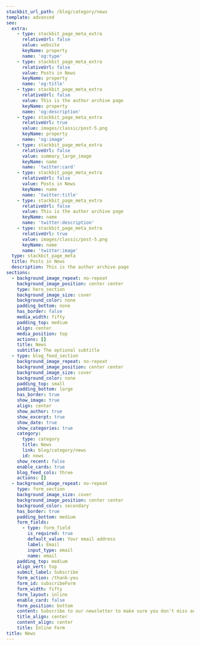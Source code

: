 ```yaml
---
stackbit_url_path: /blog/category/news
template: advanced
seo:
  extra:
    - type: stackbit_page_meta_extra
      relativeUrl: false
      value: website
      keyName: property
      name: 'og:type'
    - type: stackbit_page_meta_extra
      relativeUrl: false
      value: Posts in News
      keyName: property
      name: 'og:title'
    - type: stackbit_page_meta_extra
      relativeUrl: false
      value: This is the author archive page
      keyName: property
      name: 'og:description'
    - type: stackbit_page_meta_extra
      relativeUrl: true
      value: images/classic/post-5.png
      keyName: property
      name: 'og:image'
    - type: stackbit_page_meta_extra
      relativeUrl: false
      value: summary_large_image
      keyName: name
      name: 'twitter:card'
    - type: stackbit_page_meta_extra
      relativeUrl: false
      value: Posts in News
      keyName: name
      name: 'twitter:title'
    - type: stackbit_page_meta_extra
      relativeUrl: false
      value: This is the author archive page
      keyName: name
      name: 'twitter:description'
    - type: stackbit_page_meta_extra
      relativeUrl: true
      value: images/classic/post-5.png
      keyName: name
      name: 'twitter:image'
  type: stackbit_page_meta
  title: Posts in News
  description: This is the author archive page
sections:
  - background_image_repeat: no-repeat
    background_image_position: center center
    type: hero_section
    background_image_size: cover
    background_color: none
    padding_bottom: none
    has_border: false
    media_width: fifty
    padding_top: medium
    align: center
    media_position: top
    actions: []
    title: News
    subtitle: The optional subtitle
  - type: blog_feed_section
    background_image_repeat: no-repeat
    background_image_position: center center
    background_image_size: cover
    background_color: none
    padding_top: small
    padding_bottom: large
    has_border: true
    show_image: true
    align: center
    show_author: true
    show_excerpt: true
    show_date: true
    show_categories: true
    category:
      type: category
      title: News
      link: blog/category/news
      id: news
    show_recent: false
    enable_cards: true
    blog_feed_cols: three
    actions: []
  - background_image_repeat: no-repeat
    type: form_section
    background_image_size: cover
    background_image_position: center center
    background_color: secondary
    has_border: true
    padding_bottom: medium
    form_fields:
      - type: form_field
        is_required: true
        default_value: Your email address
        label: Email
        input_type: email
        name: email
    padding_top: medium
    align_vert: top
    submit_label: Subscribe
    form_action: /thank-you
    form_id: subscribeForm
    form_width: fifty
    form_layout: inline
    enable_card: false
    form_position: bottom
    content: Subscribe to our newsletter to make sure you don't miss anything.
    title_align: center
    content_align: center
    title: Inline Form
title: News
---
```

